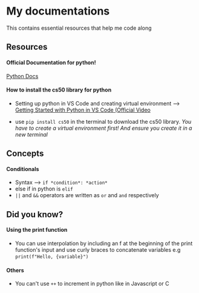 # My documentations 
This contains essential resources that help me code along

## Resources

#### Official Documentation for python!
[Python Docs](docs.python.org)

#### How to install the cs50 library for python
* Setting up python in VS Code and creating virtual environment --> [Getting Started with Python in VS Code (Official Video](https://www.youtube.com/watch?v=D2cwvpJSBX4)

* use `pip install cs50` in the terminal to download the cs50 library. 
*You have to create a virtual environment first! And ensure you create it in a new terminal*

## Concepts

#### Conditionals
- Syntax -->  `if *condition*: *action*`
- else if in python is `elif`
- `||` and `&&` operators are written as `or` and `and` respectively


## Did you know?

#### Using the print function
- You can use interpolation by including an f at the beginning of the print function's input and use curly braces to concatenate variables e.g `print(f"Hello, {variable}")`

#### Others
- You can't use `++` to increment in python like in Javascript or C
